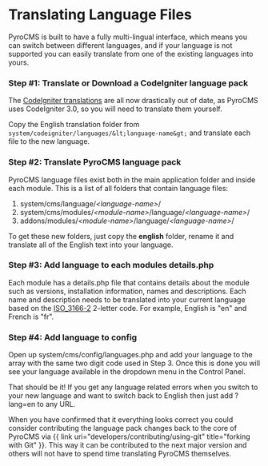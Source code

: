 # Translating Language Files

PyroCMS is built to have a fully multi-lingual interface, which means you can switch between different languages, and if your language is not supported you can easily translate from one of the existing languages into yours.

### Step #1: Translate or Download a CodeIgniter language pack

The [CodeIgniter translations](https://github.com/EllisLab/CodeIgniter/wiki/Language-Translation) are all now drastically out of date, as PyroCMS uses CodeIgniter 3.0, so you will need to translate them yourself.

Copy the English translation folder from `system/codeigniter/languages/&lt;language-name&gt;` and translate each file to the new language.

### Step #2: Translate PyroCMS language pack

PyroCMS language files exist both in the main application folder and inside each module. This is a list of all folders that contain language files:

1. system/cms/language/*&lt;language-name&gt;*/
2. system/cms/modules/*&lt;module-name&gt;*/language/*&lt;language-name&gt;*/
3. addons/modules/*&lt;module-name&gt;*/language/*&lt;language-name&gt;*/

To get these new folders, just copy the **english** folder, rename it and translate all of the English text into your language.

### Step #3: Add language to each modules details.php

Each module has a details.php file that contains details about the module such as versions, installation information, names and descriptions. Each name and description needs to be translated into your current language based on the [ISO_3166-2](http://en.wikipedia.org/wiki/ISO_3166-2) 2-letter code. For example, English is "en" and French is "fr".

### Step #4: Add language to config

Open up system/cms/config/languages.php and add your language to the array with the same two digit code used in Step 3. Once this is done you will see your language available in the dropdown menu in the Control Panel.

That should be it! If you get any language related errors when you switch to your new language and want to switch back to English then just add ?lang=en to any URL.

When you have confirmed that it everything looks correct you could consider contributing the language pack changes back to the core of PyroCMS via {{ link uri="developers/contributing/using-git" title="forking with Git" }}. This way it can be contributed to the next major version and others will not have to spend time translating PyroCMS themselves.
